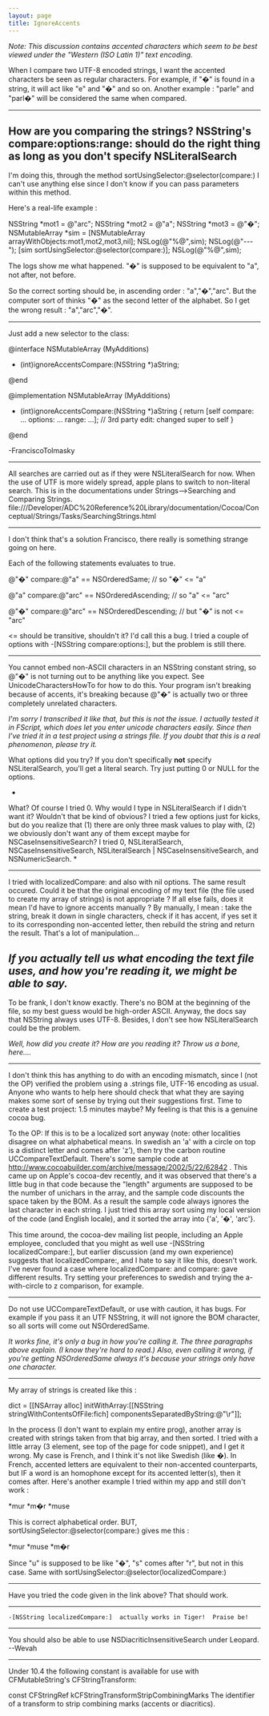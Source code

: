 ```yaml
---
layout: page
title: IgnoreAccents
---
```




*Note: This discussion contains accented characters which seem to be best viewed under the "Western (ISO Latin 1)" text encoding.*

When I compare two UTF-8 encoded strings, I want the accented characters be seen as regular characters.
For example, if "�" is found in a string, it will act like "e" and "�" and so on.
Another example : "parle" and "parl�" will be considered the same when compared.

----

How are you comparing the strings? NSString's     compare:options:range: should do the right thing as long as you don't specify NSLiteralSearch
----
I'm doing this, through the method     sortUsingSelector:@selector(compare:) I can't use anything else since I don't know if you can pass parameters within this method.

Here's a real-life example :

    
NSString *mot1 = @"arc";
NSString *mot2 = @"a";
NSString *mot3 = @"�";
NSMutableArray *sim = [NSMutableArray arrayWithObjects:mot1,mot2,mot3,nil];
NSLog(@"%@",sim);
NSLog(@"---");
[sim sortUsingSelector:@selector(compare:)];
NSLog(@"%@",sim);


The logs show me what happened. "�" is supposed to be equivalent to "a", not after, not before.

So the correct sorting should be, in ascending order : "a","�","arc".
But the computer sort of thinks "�" as the second letter of the alphabet. So I get the wrong result : "a","arc","�".

----

Just add a new selector to the class:

    
@interface NSMutableArray (MyAdditions)

- (int)ignoreAccentsCompare:(NSString *)aString;

@end

@implementation NSMutableArray (MyAdditions)

- (int)ignoreAccentsCompare:(NSString *)aString
{
 return [self compare: ... options: ... range: ...]; // 3rd party edit: changed super to self
}

@end


-FranciscoTolmasky

----

All searches are carried out as if they were NSLiteralSearch for now.  When the use of UTF is more widely spread, apple plans to switch to non-literal search.  This is in the documentations under Strings-->Searching and Comparing Strings.  file:///Developer/ADC%20Reference%20Library/documentation/Cocoa/Conceptual/Strings/Tasks/SearchingStrings.html

----

I don't think that's a solution Francisco, there really is something strange going on here.  

Each of the following statements evaluates to true.

    
@"�" compare:@"a" == NSOrderedSame; // so "�" <= "a"

@"a" compare:@"arc" == NSOrderedAscending; // so "a" <= "arc"

@"�" compare:@"arc" == NSOrderedDescending; // but "�" is not <= "arc"


<= should be transitive, shouldn't it?  I'd call this a bug.  I tried a couple of options with -[NSString compare:options:], but the problem is still there.

----

You cannot embed non-ASCII characters in an NSString constant string, so @"�" is not turning out to be anything like you expect. See UnicodeCharactersHowTo for how to do this. Your program isn't breaking because of accents, it's breaking because @"�" is actually two or three completely unrelated characters.

*I'm sorry I transcribed it like that, but this is not the issue.  I actually tested it in FScript, which does let you enter unicode characters easily.  Since then I've tried it in a test project using a strings file.  If you doubt that this is a real phenomenon, please try it.*

What options did you try? If you don't specifically **not** specify NSLiteralSearch, you'll get a literal search. Try just putting     0 or     NULL for the options.

*
What?  Of course I tried 0.  Why would I type in NSLiteralSearch if I didn't want it?  Wouldn't that be kind of obvious?  I tried a few options just for kicks, but do you realize that (1) there are only three mask values to play with, (2) we obviously don't want any of them except maybe for     NSCaseInsensitiveSearch?  I tried 0,     NSLiteralSearch,     NSCaseInsensitiveSearch,      NSLiteralSearch | NSCaseInsensitiveSearch, and     NSNumericSearch.
*

----
I tried with localizedCompare: and also with nil options. The same result occured.
Could it be that the original encoding of my text file (the file used to create my array of strings) is not appropriate ? If all else fails, does it mean I'd have to ignore accents manually ? By manually, I mean : take the string, break it down in single characters, check if it has accent, if yes set it to its corresponding non-accented letter, then rebuild the string and return the result. That's a lot of manipulation...

*If you actually tell us what encoding the text file uses, and how you're reading it, we might be able to say.*
----
To be frank, I don't know exactly. There's no BOM at the beginning of the file, so my best guess would be high-order ASCII. Anyway, the docs say that NSString always uses UTF-8. Besides, I don't see how NSLiteralSearch could be the problem.

*Well, how did you create it? How are you reading it? Throw us a bone, here....*

----

I don't think this has anything to do with an encoding mismatch, since I (not the OP) verified the problem using a .strings file, UTF-16 encoding as usual.  Anyone who wants to help here should check that what they are saying makes some sort of sense by trying out their suggestions first.  Time to create a test project:  1.5 minutes maybe?  My feeling is that this is a genuine cocoa bug.

To the OP:  If this is to be a localized sort anyway (note: other localities disagree on what alphabetical means.  In swedish an 'a' with a circle on top is a distinct letter and comes after 'z'), then try the carbon routine UCCompareTextDefault.  There's some sample code at http://www.cocoabuilder.com/archive/message/2002/5/22/62842 .  This came up on Apple's cocoa-dev recently, and it was observed that there's a little bug in that code because the "length" arguments are supposed to be the number of unichars in the array, and the sample code discounts the space taken by the BOM.  As a result the sample code always ignores the last character in each string.  I just tried this array sort using my local version of the code (and English locale), and it sorted the array into {'a', '�', 'arc'}.

This time around, the cocoa-dev mailing list people, including an Apple employee, concluded that you might as well use     -[NSString localizedCompare:], but earlier discussion (and my own experience) suggests that localizedCompare:, and I hate to say it like this, doesn't work.  I've never found a case where localizedCompare: and compare: gave different results.  Try setting your preferences to swedish and trying the a-with-circle to z comparison, for example.

----

Do not use UCCompareTextDefault, or use with caution, it has bugs. For example if you pass it an UTF NSString, it will not ignore the BOM character, so all sorts will come out NSOrderedSame.

*It works fine, it's only a bug in how you're calling it.  The three paragraphs above explain.  (I know they're hard to read.)  Also, even calling it wrong, if you're getting NSOrderedSame always it's because your strings only have one character.*

----

My array of strings is created like this :

    
dict = [[NSArray alloc] initWithArray:[[NSString stringWithContentsOfFile:fich] componentsSeparatedByString:@"\r"]];


In the process (I don't want to explain my entire prog), another array is created with strings taken from that big array, and then sorted. I tried with a little array (3 element, see top of the page for code snippet), and I get it wrong. My case is French, and I think it's not like Swedish (like �). In French, accented letters are equivalent to their non-accented counterparts, but IF a word is an homophone except for its accented letter(s), then it comes after. Here's another example I tried within my app and still don't work :

*mur
*m�r
*muse

This is correct alphabetical order. BUT,     sortUsingSelector:@selector(compare:) gives me this :

*mur
*muse
*m�r

Since "u" is supposed to be like "�", "s" comes after "r", but not in this case. Same with     sortUsingSelector:@selector(localizedCompare:)

----

Have you tried the code given in the link above?  That should work.

----

    -[NSString localizedCompare:]  actually works in Tiger!  Praise be!

----

You should also be able to use NSDiacriticInsensitiveSearch under Leopard. --Wevah

----

Under 10.4 the following constant is available for use with CFMutableString's CFStringTransform:
    
const CFStringRef kCFStringTransformStripCombiningMarks
The identifier of a transform to strip combining marks (accents or diacritics).

